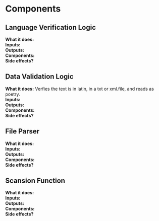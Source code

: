 # Components

## Language Verification Logic
**What it does:**  
**Inputs:**  
**Outputs:**  
**Components:**  
**Side effects?**  

## Data Validation Logic
**What it does:** Verfies the text is in latin, in a txt or xml.file, and reads as poetry.    
**Inputs:**  
**Outputs:**  
**Components:**  
**Side effects?**  

## File Parser
**What it does:**  
**Inputs:**  
**Outputs:**  
**Components:**  
**Side effects?**  

## Scansion Function
**What it does:**  
**Inputs:**  
**Outputs:**  
**Components:**  
**Side effects?**  
